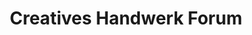 ---
title: "Creatives Handwerk Forum"
url: /plettenberg/creatives-handwerk-forum/
shop: Baumarkt
---